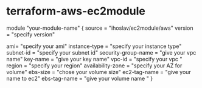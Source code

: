 # terraform-aws-ec2module

module "your-module-name" {
    source = "ihoslav/ec2module/aws"
    version = "specify version"

ami= "specify your ami"
instance-type = "specify your instance type"
subnet-id = "specify your subnet id"
security-group-name = "give your vpc name"
key-name = "give your key name"
vpc-id = "specify your vpc "
region = "specify your region"
availability-zone = "specify your AZ for volume"
ebs-size = "chose your volume size"
ec2-tag-name = "give your name to ec2"
ebs-tag-name = "give your volume name "
}
